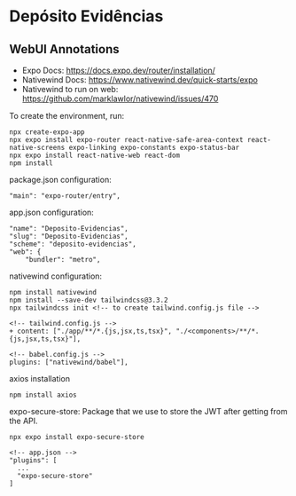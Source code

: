 # Depósito Evidências

## WebUI Annotations

-   Expo Docs: https://docs.expo.dev/router/installation/
-   Nativewind Docs: https://www.nativewind.dev/quick-starts/expo
-   Nativewind to run on web: https://github.com/marklawlor/nativewind/issues/470

To create the environment, run:

```
npx create-expo-app
npx expo install expo-router react-native-safe-area-context react-native-screens expo-linking expo-constants expo-status-bar
npx expo install react-native-web react-dom
npm install
```

package.json configuration:

```
"main": "expo-router/entry",
```

app.json configuration:

```
"name": "Deposito-Evidencias",
"slug": "Deposito-Evidencias",
"scheme": "deposito-evidencias",
"web": {
    "bundler": "metro",
```

nativewind configuration:

```
npm install nativewind
npm install --save-dev tailwindcss@3.3.2
npx tailwindcss init <!-- to create tailwind.config.js file -->

<!-- tailwind.config.js -->
+ content: ["./app/**/*.{js,jsx,ts,tsx}", "./<components>/**/*.{js,jsx,ts,tsx}"],

<!-- babel.config.js -->
plugins: ["nativewind/babel"],
```

axios installation

```
npm install axios
```

expo-secure-store: Package that we use to store the JWT after getting from the API.

```
npx expo install expo-secure-store

<!-- app.json -->
"plugins": [
  ...
  "expo-secure-store"
]
```
